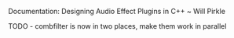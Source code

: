 Documentation: Designing Audio Effect Plugins in C++ ~ Will Pirkle

TODO - combfilter is now in two places, make them work in parallel